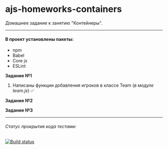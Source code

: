 # ajs-homeworks-containers

Домашнее задание к занятию "Контейнеры".

***

#### В проект установлены пакеты:

+ npm
+ Babel
+ Core js
+ ESLint

**Задание №1**

1. Написаны функции добавления игроков в классе Team (*в модуле team.js*) ✅


**Задание №2**


**Задание №3**

   
***

###### Статус прокрытия кода тестами:
[![Build status](https://ci.appveyor.com/api/projects/status/6uwi1c0gwu6fq3ot?svg=true)](https://ci.appveyor.com/project/Nikolay87-ru/ajs-homeworks-containers)